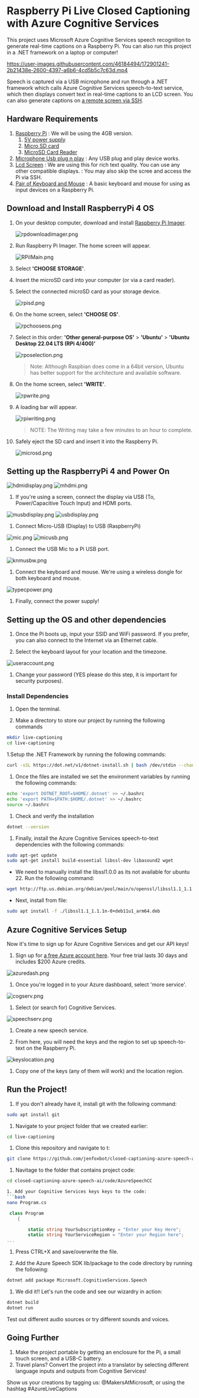 # Raspberry Pi Live Closed Captioning with Azure Cognitive Services

This project uses Microsoft Azure Cognitive Services speech recognition to generate real-time captions on a Raspberry Pi. You can also run this project in a .NET framework on a laptop or computer!

https://user-images.githubusercontent.com/46184494/172901241-2b21438e-2600-4397-a6b6-4cd5b5c7c63d.mp4

Speech is captured via a USB microphone and run through a .NET framework which calls Azure Cognitive Services speech-to-text service, which then displays convert text in real-time captions to an LCD screen. You can also generate captions on [a remote screen via SSH](https://github.com/microsoft/rpi-resources). 


## Hardware Requirements
1. [Raspberry Pi](https://thepihut.com/collections/featured-products/products/raspberry-pi-4-model-b) 
   : We will be using the 4GB version.
   1. [5V power supply](https://thepihut.com/products/raspberry-pi-psu-uk)
   2. [Micro SD card](https://thepihut.com/products/sandisk-microsd-card-class-10-a1)
   3. [MicroSD Card Reader](https://thepihut.com/products/mini-usb-2-0-microsd-card-reader)
2. [Microphone Usb plug n play](https://thepihut.com/products/mini-usb-microphone)
   : Any USB plug and play device works.
3. [Lcd Screen](https://thepihut.com/products/7-capacitive-touchscreen-lcd-low-power-800x480)
   : We are using this for rich text quality. You can use any other compatible displays.
   : You may also skip the scree and access the Pi via SSH.
4. [Pair of Keyboard and Mouse](https://www.amazon.eg/-/en/HP-CS700-Wireless-Keyboard-Mouse/dp/B07M82KFVB)
   : A basic keyboard and mouse for using as input devices on a Raspberry Pi.
   
## Download and Install RaspberryPi 4 OS


1. On your desktop computer, download and install [Raspberry Pi Imager](https://www.raspberrypi.com/software/).
   
    ![rpdownloadimager.png](assets/rpdownloadimager.png)

1. Run Raspberry Pi Imager. The home screen will appear.

    ![RPiIMain.png](assets/RPiIMain.png)

2. Select **'CHOOSE STORAGE'**.

3. Insert the microSD card into your computer (or via a card reader).
  
4. Select the connected microSD card as your storage device.

    ![rpisd.png](assets/rpisd.png)
    
5. On the home screen, select **'CHOOSE OS'**.
   
    ![rpchooseos.png](assets/rpchooseos.png)

6. Select in this order: **'Other general-purpose OS'** > **'Ubuntu'** > **'Ubuntu Desktop 22.04 LTS (RPi 4/400)'**

    ![rposelection.png](assets/rposselection.png)

    > Note: Although Raspbian does come in a 64bit version, Ubuntu has better support for the architecture and available software.

1. On the home screen, select **'WRITE'**.

    ![rpwrite.png](assets/rpwrite.png)

1. A loading bar will appear.  

    ![rpiwriting.png](assets/rpiwriting.png)

    > NOTE: The Writing may take a few minutes to an hour to complete.

1. Safely eject the SD card and insert it into the Raspberry Pi. 
 
    ![microsd.png](assets/microsd.png)



## Setting up the RaspberryPi 4 and Power On
![hdmidisplay.png](assets/hdmidisplay.png)
![mhdmi.png](assets/mhdmi.png)

1. If you're using a screen, connect the display via USB (To, Power/Capacitive Touch Input) and HDMI ports.

![musbdisplay.png](assets/musbdisplay.png)
![usbdisplay.png](assets/usbdisplay.png)

1. Connect Micro-USB (Display) to USB (RaspberryPi)

![mic.png](assets/mic.png)
![micusb.png](assets/micusb.png)

1. Connect the  USB Mic to a Pi USB port.

![knmusbw.png](assets/knmusbw.png)

1. Connect the keyboard and mouse. We're using a wireless dongle for both keyboard and mouse.

![typecpower.png](assets/typecpower.png)

1. Finally, connect the power supply! 

## Setting up the OS and other dependencies

1. Once the Pi boots up, input your SSID and WiFi password. If you prefer, you can also connect to the Internet via an Ethernet cable.

1. Select the keyboard layout for your location and the timezone.

![useraccount.png](assets/useraccount.png)

1. Change your password (YES please do this step, it is important for security purposes).
            
### Install Dependencies
1. Open the terminal.

1. Make a directory to store our project by running the following commands
```bash
mkdir live-captioning
cd live-captioning
```
1.Setup the .NET Framework by running the following commands:
```bash
curl -sSL https://dot.net/v1/dotnet-install.sh | bash /dev/stdin --channel Current
```
1. Once the files are installed we set the environment variables by running the following commands:
```bash
echo 'export DOTNET_ROOT=$HOME/.dotnet' >> ~/.bashrc
echo 'export PATH=$PATH:$HOME/.dotnet' >> ~/.bashrc
source ~/.bashrc
```
1. Check and verify the installation
```bash
dotnet --version
```
1. Finally, install the Azure Cognitive Services speech-to-text dependencies with the following commands: 

```bash
sudo apt-get update
sudo apt-get install build-essential libssl-dev libasound2 wget 
```

   * We need to manually install the libssl1.0.0 as its not available for ubuntu 22. Run the following command:
```bash
wget http://ftp.us.debian.org/debian/pool/main/o/openssl/libssl1.1_1.1.1n-0+deb11u1_arm64.deb
```
* Next, install from file:
```bash
sudo apt install -f ./libssl1.1_1.1.1n-0+deb11u1_arm64.deb
```
## Azure Cognitive Services Setup 
Now it's time to sign up for Azure Cognitive Services and get our API keys!

1. Sign up for [a free Azure account here](https://aka.ms/azure/live-captions). Your free trial lasts 30 days and includes $200 Azure credits.

![azuredash.png](assets/azuredash.png)
1. Once you're logged in to your Azure dashboard, select 'more service'.

![cogserv.png](assets/cogserv.png)
1. Select (or search for) Cognitive Services.

![speechserv.png](assets/speechserv.png)

1. Create a new speech service.

1. From here, you will need the keys and the region to set up speech-to-text on the Raspberry Pi.
 
![keyslocation.png](assets/keyslocation.png)
1. Copy one of the keys (any of them will work) and the location region.

## Run the Project!

1. If you don't already have it, install git with the following command:

```bash
sudo apt install git
```

1. Navigate to your project folder that we created earlier:
```bash
cd live-captioning
```
1. Clone this repository and navigate to t: 
```bash
git clone https://github.com/jenfoxbot/closed-captioning-azure-speech-ai
```
1. Navitage to the folder that contains project code: 
```bash
cd closed-captioning-azure-speech-ai/code/AzureSpeechCC

1. Add your Cognitive Services keys keys to the code:
```bash
nano Program.cs
```
```C#
 class Program
    {

        static string YourSubscriptionKey = "Enter your Key Here";
        static string YourServiceRegion = "Enter your Region here";
...
```
1. Press CTRL+X and save/overwrite the file.

1. Add the Azure Speech SDK lib/package to the code directory by running the following:
```bash
dotnet add package Microsoft.CognitiveServices.Speech
```
1. We did it!! Let's run the code and see our wizardry in action:
```bash
dotnet build
dotnet run
```

Test out different audio sources or try different sounds and voices.

## Going Further
1. Make the project portable by getting an enclosure for the Pi, a small touch screen, and a USB-C battery.
2. Travel plans? Convert the project into a translator by selecting different language inputs and outputs from Cognitive Services!

Show us your creations by tagging us: @MakersAtMicrosoft, or using the hashtag #AzureLiveCaptions



